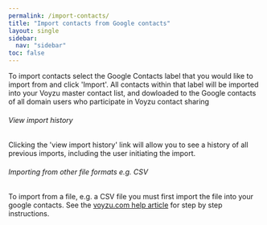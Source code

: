 ```yaml
---
permalink: /import-contacts/
title: "Import contacts from Google contacts"
layout: single
sidebar:
  nav: "sidebar"
toc: false
---
```

<!--voyzu help content-->
To import contacts select the Google Contacts label that you would like to import from and click 'Import'.  All contacts within that label will be imported into your Voyzu master contact list, and dowloaded to the Google contacts of all domain users who participate in Voyzu contact sharing

###### View import history
Clicking the 'view import history' link will allow you to see a history of all previous imports, including the user initiating the import.

###### Importing from other file formats e.g. CSV
To import from a file, e.g. a CSV file you must first import the file into your
  google contacts. See the [voyzu.com help article](/import-file/) for step by step instructions.
<!--voyzu help content-->

